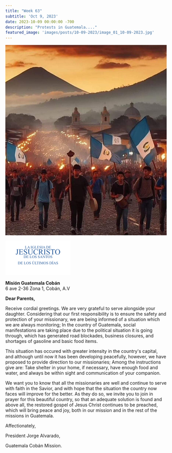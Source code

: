 ```yaml
---
title: "Week 63"
subtitle: 'Oct 9, 2023'
date: 2023-10-09 00:00:00 -700
description: "Protests in Guatemala...."
featured_image: 'images/posts/10-09-2023/image_01_10-09-2023.jpg'
---
```

![](/images/posts/10-09-2023/image_01_10-09-2023.jpg)

![](/images/posts/08-30-2022/image_03_08-30-2022.png)

**Misión Guatemala Cobán**  
6 ave 2-36 Zona 1, Cobán, A.V

**Dear Parents,**

Receive cordial greetings.  We are very grateful to serve alongside your daughter.  Considering that our first responsibility is to ensure the safety and protection of your missionary, we are being informed of a situation which we are always monitoring;  In the country of Guatemala, social manifestations are taking place due to the political situation it is going through, which has generated road blockades, business closures, and shortages of gasoline and basic food items.

This situation has occured with greater intensity in the country's capital, and although until now it has been developing peacefully, however, we have proposed to provide direction to our missionaries;  Among the instructions give are:  Take shelter in your home, if necessary, have enough food and water, and always be within sight and communication of your companion.

We want you to know that all the missionaries are well and continue to serve with faith in the Savior, and with hope that the situation the country now faces will improve for the better.  As they do so, we invite you to join in prayer for this beautiful country, so that an adequate solution is found and above all, the restored gospel of Jesus Christ continues to be preached, which will bring peace and joy, both in our mission and in the rest of the missions in Guatemala.

Affectionately,

President Jorge Alvarado,

Guatemala Cobán Mission.